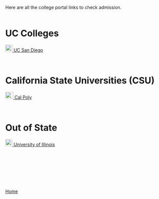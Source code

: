 <head>
  <link rel="shortcut icon" sizes="16x16 32x32 64x64" href="Favicon.png" type="image/x-icon" />
</head>

Here are all the college portal links to check admission.
<br>
<br>

# UC Colleges
<p><img src="https://www.prepsportswear.com/media/images/college_logos/300x300/2698344_mktg_logo.png" width="22" height="22"><a href="https://beatriton.ucsd.edu/apply/status" target="_blank"> UC San Diego</a></p>
<br>

# California State Universities (CSU)
<p><img src="http://23nnau47e6z310alyx3gglhx.wpengine.netdna-cdn.com/wp-content/uploads/2013/02/cal-poly-e1409714547116.png" width="25" height="22"><a href="https://cmsweb.pscs.calpoly.edu/psp/CSLOPRD/EMPLOYEE/SA/c/SA_LEARNER_SERVICES.SSS_STUDENT_CENTER.GBL?" target="_blank"> Cal Poly</a></p>
<br>

# Out of State
<p><img src="https://cdn.vox-cdn.com/thumbor/FGgViEqt2ML--Uxw1Pu6Gw4rV8o=/0x0:800x400/1200x800/filters:focal(336x136:464x264)/cdn.vox-cdn.com/uploads/chorus_image/image/56187479/DHNkdRfXoAEp2VD.0.jpg" width="22" height="22"><a href="https://myillini.illinois.edu/Apply/Application/Status" target="_blank"> University of Illinois</a></p>

<br>
<br>
<br>
<br>
<br>
<br>
<p><a href="https://dantevasudevan.github.io/">Home</a></p>
